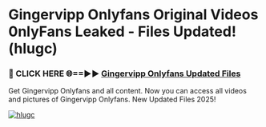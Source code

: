 # Gingervipp Onlyfans Original Videos 0nlyFans Leaked - Files Updated! (hlugc)

<h3>🔴 CLICK HERE 🌐==►► <a href="https://tinyurl.com/ehrbuxhb" rel="nofollow">Gingervipp Onlyfans Updated Files</a></h3>

Get Gingervipp Onlyfans and all content. Now you can access all videos and pictures of Gingervipp Onlyfans. New Updated Files 2025!

[![hlugc](https://i.imgur.com/lVYEuWS.gif)](https://tinyurl.com/ehrbuxhb)
